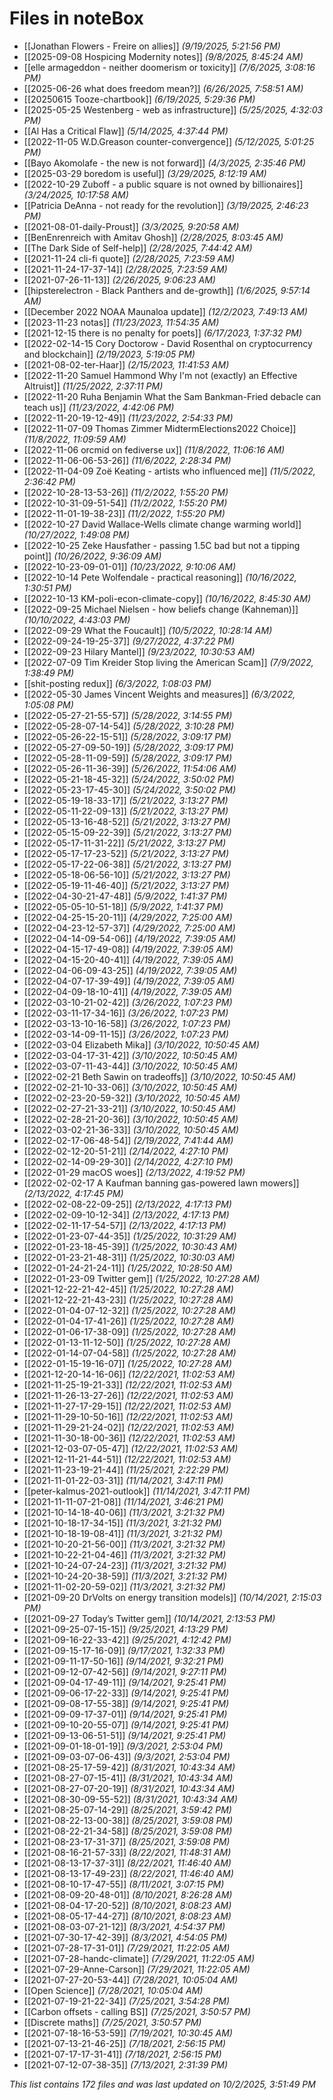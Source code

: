 # Files in noteBox

- [[Jonathan Flowers - Freire on allies]] *(9/19/2025, 5:21:56 PM)*
- [[2025-09-08 Hospicing Modernity notes]] *(9/8/2025, 8:45:24 AM)*
- [[elle armageddon - neither doomerism or toxicity]] *(7/6/2025, 3:08:16 PM)*
- [[2025-06-26 what does freedom mean?]] *(6/26/2025, 7:58:51 AM)*
- [[20250615 Tooze-chartbook]] *(6/19/2025, 5:29:36 PM)*
- [[2025-05-25 Westenberg - web as infrastructure]] *(5/25/2025, 4:32:03 PM)*
- [[Al Has a Critical Flaw]] *(5/14/2025, 4:37:44 PM)*
- [[2022-11-05 W.D.Greason counter-convergence]] *(5/12/2025, 5:01:25 PM)*
- [[Bayo Akomolafe - the new is not forward]] *(4/3/2025, 2:35:46 PM)*
- [[2025-03-29 boredom is useful]] *(3/29/2025, 8:12:19 AM)*
- [[2022-10-29 Zuboff - a public square is not owned by billionaires]] *(3/24/2025, 10:17:58 AM)*
- [[Patricia DeAnna - not ready for the revolution]] *(3/19/2025, 2:46:23 PM)*
- [[2021-08-01-daily-Proust]] *(3/3/2025, 9:20:58 AM)*
- [[BenEnrenreich with Amitav Ghosh]] *(2/28/2025, 8:03:45 AM)*
- [[The Dark Side of Self-help]] *(2/28/2025, 7:44:42 AM)*
- [[2021-11-24 cli-fi quote]] *(2/28/2025, 7:23:59 AM)*
- [[2021-11-24-17-37-14]] *(2/28/2025, 7:23:59 AM)*
- [[2021-07-26-11-13]] *(2/26/2025, 9:06:23 AM)*
- [[hipsterelectron - Black Panthers and de-growth]] *(1/6/2025, 9:57:14 AM)*
- [[December 2022  NOAA Maunaloa update]] *(12/2/2023, 7:49:13 AM)*
- [[2023-11-23 notas]] *(11/23/2023, 11:54:35 AM)*
- [[2021-12-15 there is no penalty for poets]] *(6/17/2023, 1:37:32 PM)*
- [[2022-02-14-15 Cory Doctorow - David Rosenthal on cryptocurrency and blockchain]] *(2/19/2023, 5:19:05 PM)*
- [[2021-08-02-ter-Haar]] *(2/15/2023, 11:41:53 AM)*
- [[2022-11-20 Samuel Hammond Why I'm not (exactly) an Effective Altruist]] *(11/25/2022, 2:37:11 PM)*
- [[2022-11-20 Ruha Benjamin What the Sam Bankman-Fried debacle can teach us]] *(11/23/2022, 4:42:06 PM)*
- [[2022-11-20-19-12-49]] *(11/23/2022, 2:54:33 PM)*
- [[2022-11-07-09 Thomas Zimmer MidtermElections2022 Choice]] *(11/8/2022, 11:09:59 AM)*
- [[2022-11-06 orcmid on fediverse ux]] *(11/8/2022, 11:06:16 AM)*
- [[2022-11-06-06-53-26]] *(11/6/2022, 2:28:34 PM)*
- [[2022-11-04-09 Zoë Keating - artists who influenced me]] *(11/5/2022, 2:36:42 PM)*
- [[2022-10-28-13-53-26]] *(11/2/2022, 1:55:20 PM)*
- [[2022-10-31-09-51-54]] *(11/2/2022, 1:55:20 PM)*
- [[2022-11-01-19-38-23]] *(11/2/2022, 1:55:20 PM)*
- [[2022-10-27 David Wallace-Wells climate change warming world]] *(10/27/2022, 1:49:08 PM)*
- [[2022-10-25 Zeke Hausfather - passing 1.5C bad but not a tipping point]] *(10/26/2022, 9:36:09 AM)*
- [[2022-10-23-09-01-01]] *(10/23/2022, 9:10:06 AM)*
- [[2022-10-14 Pete Wolfendale - practical reasoning]] *(10/16/2022, 1:30:51 PM)*
- [[2022-10-13 KM-poli-econ-climate-copy]] *(10/16/2022, 8:45:30 AM)*
- [[2022-09-25 Michael Nielsen - how beliefs change (Kahneman)]] *(10/10/2022, 4:43:03 PM)*
- [[2022-09-29 What the Foucault]] *(10/5/2022, 10:28:14 AM)*
- [[2022-09-24-19-25-37]] *(9/27/2022, 4:37:22 PM)*
- [[2022-09-23 Hilary Mantel]] *(9/23/2022, 10:30:53 AM)*
- [[2022-07-09 Tim Kreider Stop living the American Scam]] *(7/9/2022, 1:38:49 PM)*
- [[shit-posting redux]] *(6/3/2022, 1:08:03 PM)*
- [[2022-05-30 James Vincent Weights and measures]] *(6/3/2022, 1:05:08 PM)*
- [[2022-05-27-21-55-57]] *(5/28/2022, 3:14:55 PM)*
- [[2022-05-28-07-14-54]] *(5/28/2022, 3:10:28 PM)*
- [[2022-05-26-22-15-51]] *(5/28/2022, 3:09:17 PM)*
- [[2022-05-27-09-50-19]] *(5/28/2022, 3:09:17 PM)*
- [[2022-05-28-11-09-59]] *(5/28/2022, 3:09:17 PM)*
- [[2022-05-26-11-36-39]] *(5/26/2022, 11:54:06 AM)*
- [[2022-05-21-18-45-32]] *(5/24/2022, 3:50:02 PM)*
- [[2022-05-23-17-45-30]] *(5/24/2022, 3:50:02 PM)*
- [[2022-05-19-18-33-17]] *(5/21/2022, 3:13:27 PM)*
- [[2022-05-11-22-09-13]] *(5/21/2022, 3:13:27 PM)*
- [[2022-05-13-16-48-52]] *(5/21/2022, 3:13:27 PM)*
- [[2022-05-15-09-22-39]] *(5/21/2022, 3:13:27 PM)*
- [[2022-05-17-11-31-22]] *(5/21/2022, 3:13:27 PM)*
- [[2022-05-17-17-23-52]] *(5/21/2022, 3:13:27 PM)*
- [[2022-05-17-22-06-38]] *(5/21/2022, 3:13:27 PM)*
- [[2022-05-18-06-56-10]] *(5/21/2022, 3:13:27 PM)*
- [[2022-05-19-11-46-40]] *(5/21/2022, 3:13:27 PM)*
- [[2022-04-30-21-47-48]] *(5/9/2022, 1:41:37 PM)*
- [[2022-05-05-10-51-18]] *(5/9/2022, 1:41:37 PM)*
- [[2022-04-25-15-20-11]] *(4/29/2022, 7:25:00 AM)*
- [[2022-04-23-12-57-37]] *(4/29/2022, 7:25:00 AM)*
- [[2022-04-14-09-54-06]] *(4/19/2022, 7:39:05 AM)*
- [[2022-04-15-17-49-08]] *(4/19/2022, 7:39:05 AM)*
- [[2022-04-15-20-40-41]] *(4/19/2022, 7:39:05 AM)*
- [[2022-04-06-09-43-25]] *(4/19/2022, 7:39:05 AM)*
- [[2022-04-07-17-39-49]] *(4/19/2022, 7:39:05 AM)*
- [[2022-04-09-18-10-41]] *(4/19/2022, 7:39:05 AM)*
- [[2022-03-10-21-02-42]] *(3/26/2022, 1:07:23 PM)*
- [[2022-03-11-17-34-16]] *(3/26/2022, 1:07:23 PM)*
- [[2022-03-13-10-16-58]] *(3/26/2022, 1:07:23 PM)*
- [[2022-03-14-09-11-15]] *(3/26/2022, 1:07:23 PM)*
- [[2022-03-04 Elizabeth Mika]] *(3/10/2022, 10:50:45 AM)*
- [[2022-03-04-17-31-42]] *(3/10/2022, 10:50:45 AM)*
- [[2022-03-07-11-43-44]] *(3/10/2022, 10:50:45 AM)*
- [[2022-02-21 Beth Sawin on tradeoffs]] *(3/10/2022, 10:50:45 AM)*
- [[2022-02-21-10-33-06]] *(3/10/2022, 10:50:45 AM)*
- [[2022-02-23-20-59-32]] *(3/10/2022, 10:50:45 AM)*
- [[2022-02-27-21-33-21]] *(3/10/2022, 10:50:45 AM)*
- [[2022-02-28-21-20-36]] *(3/10/2022, 10:50:45 AM)*
- [[2022-03-02-21-36-33]] *(3/10/2022, 10:50:45 AM)*
- [[2022-02-17-06-48-54]] *(2/19/2022, 7:41:44 AM)*
- [[2022-02-12-20-51-21]] *(2/14/2022, 4:27:10 PM)*
- [[2022-02-14-09-29-30]] *(2/14/2022, 4:27:10 PM)*
- [[2022-01-29 macOS woes]] *(2/13/2022, 4:19:52 PM)*
- [[2022-02-02-17 A Kaufman banning gas-powered lawn mowers]] *(2/13/2022, 4:17:45 PM)*
- [[2022-02-08-22-09-25]] *(2/13/2022, 4:17:13 PM)*
- [[2022-02-09-10-12-34]] *(2/13/2022, 4:17:13 PM)*
- [[2022-02-11-17-54-57]] *(2/13/2022, 4:17:13 PM)*
- [[2022-01-23-07-44-35]] *(1/25/2022, 10:31:29 AM)*
- [[2022-01-23-18-45-39]] *(1/25/2022, 10:30:43 AM)*
- [[2022-01-23-21-48-31]] *(1/25/2022, 10:30:03 AM)*
- [[2022-01-24-21-24-11]] *(1/25/2022, 10:28:50 AM)*
- [[2022-01-23-09 Twitter gem]] *(1/25/2022, 10:27:28 AM)*
- [[2021-12-22-21-42-45]] *(1/25/2022, 10:27:28 AM)*
- [[2021-12-22-21-43-23]] *(1/25/2022, 10:27:28 AM)*
- [[2022-01-04-07-12-32]] *(1/25/2022, 10:27:28 AM)*
- [[2022-01-04-17-41-26]] *(1/25/2022, 10:27:28 AM)*
- [[2022-01-06-17-38-09]] *(1/25/2022, 10:27:28 AM)*
- [[2022-01-13-11-12-50]] *(1/25/2022, 10:27:28 AM)*
- [[2022-01-14-07-04-58]] *(1/25/2022, 10:27:28 AM)*
- [[2022-01-15-19-16-07]] *(1/25/2022, 10:27:28 AM)*
- [[2021-12-20-14-16-06]] *(12/22/2021, 11:02:53 AM)*
- [[2021-11-25-19-21-33]] *(12/22/2021, 11:02:53 AM)*
- [[2021-11-26-13-27-26]] *(12/22/2021, 11:02:53 AM)*
- [[2021-11-27-17-29-15]] *(12/22/2021, 11:02:53 AM)*
- [[2021-11-29-10-50-16]] *(12/22/2021, 11:02:53 AM)*
- [[2021-11-29-21-24-02]] *(12/22/2021, 11:02:53 AM)*
- [[2021-11-30-18-00-36]] *(12/22/2021, 11:02:53 AM)*
- [[2021-12-03-07-05-47]] *(12/22/2021, 11:02:53 AM)*
- [[2021-12-11-21-44-51]] *(12/22/2021, 11:02:53 AM)*
- [[2021-11-23-19-21-44]] *(11/25/2021, 2:22:29 PM)*
- [[2021-11-01-22-03-31]] *(11/14/2021, 3:47:11 PM)*
- [[peter-kalmus-2021-outlook]] *(11/14/2021, 3:47:11 PM)*
- [[2021-11-11-07-21-08]] *(11/14/2021, 3:46:21 PM)*
- [[2021-10-14-18-40-06]] *(11/3/2021, 3:21:32 PM)*
- [[2021-10-18-17-34-15]] *(11/3/2021, 3:21:32 PM)*
- [[2021-10-18-19-08-41]] *(11/3/2021, 3:21:32 PM)*
- [[2021-10-20-21-56-00]] *(11/3/2021, 3:21:32 PM)*
- [[2021-10-22-21-04-46]] *(11/3/2021, 3:21:32 PM)*
- [[2021-10-24-07-24-23]] *(11/3/2021, 3:21:32 PM)*
- [[2021-10-24-20-38-59]] *(11/3/2021, 3:21:32 PM)*
- [[2021-11-02-20-59-02]] *(11/3/2021, 3:21:32 PM)*
- [[2021-09-20 DrVolts on energy transition models]] *(10/14/2021, 2:15:03 PM)*
- [[2021-09-27 Today’s Twitter gem]] *(10/14/2021, 2:13:53 PM)*
- [[2021-09-25-07-15-15]] *(9/25/2021, 4:13:29 PM)*
- [[2021-09-16-22-33-42]] *(9/25/2021, 4:12:42 PM)*
- [[2021-09-15-17-16-09]] *(9/17/2021, 1:32:33 PM)*
- [[2021-09-11-17-50-16]] *(9/14/2021, 9:32:21 PM)*
- [[2021-09-12-07-42-56]] *(9/14/2021, 9:27:11 PM)*
- [[2021-09-04-17-49-11]] *(9/14/2021, 9:25:41 PM)*
- [[2021-09-06-17-22-33]] *(9/14/2021, 9:25:41 PM)*
- [[2021-09-08-17-55-38]] *(9/14/2021, 9:25:41 PM)*
- [[2021-09-09-17-37-01]] *(9/14/2021, 9:25:41 PM)*
- [[2021-09-10-20-55-07]] *(9/14/2021, 9:25:41 PM)*
- [[2021-09-13-06-51-51]] *(9/14/2021, 9:25:41 PM)*
- [[2021-09-01-18-01-19]] *(9/3/2021, 2:53:04 PM)*
- [[2021-09-03-07-06-43]] *(9/3/2021, 2:53:04 PM)*
- [[2021-08-25-17-59-42]] *(8/31/2021, 10:43:34 AM)*
- [[2021-08-27-07-15-41]] *(8/31/2021, 10:43:34 AM)*
- [[2021-08-27-07-20-19]] *(8/31/2021, 10:43:34 AM)*
- [[2021-08-30-09-55-52]] *(8/31/2021, 10:43:34 AM)*
- [[2021-08-25-07-14-29]] *(8/25/2021, 3:59:42 PM)*
- [[2021-08-22-13-00-38]] *(8/25/2021, 3:59:08 PM)*
- [[2021-08-22-21-34-58]] *(8/25/2021, 3:59:08 PM)*
- [[2021-08-23-17-31-37]] *(8/25/2021, 3:59:08 PM)*
- [[2021-08-16-21-57-33]] *(8/22/2021, 11:48:31 AM)*
- [[2021-08-13-17-37-31]] *(8/22/2021, 11:46:40 AM)*
- [[2021-08-13-17-49-23]] *(8/22/2021, 11:46:40 AM)*
- [[2021-08-10-17-47-55]] *(8/11/2021, 3:07:15 PM)*
- [[2021-08-09-20-48-01]] *(8/10/2021, 8:26:28 AM)*
- [[2021-08-04-17-20-52]] *(8/10/2021, 8:08:23 AM)*
- [[2021-08-05-17-44-27]] *(8/10/2021, 8:08:23 AM)*
- [[2021-08-03-07-21-12]] *(8/3/2021, 4:54:37 PM)*
- [[2021-07-30-17-42-39]] *(8/3/2021, 4:54:05 PM)*
- [[2021-07-28-17-31-01]] *(7/29/2021, 11:22:05 AM)*
- [[2021-07-28-handc-climate]] *(7/29/2021, 11:22:05 AM)*
- [[2021-07-29-Anne-Carson]] *(7/29/2021, 11:22:05 AM)*
- [[2021-07-27-20-53-44]] *(7/28/2021, 10:05:04 AM)*
- [[Open Science]] *(7/28/2021, 10:05:04 AM)*
- [[2021-07-19-21-22-34]] *(7/25/2021, 3:54:28 PM)*
- [[Carbon offsets - calling BS]] *(7/25/2021, 3:50:57 PM)*
- [[Discrete maths]] *(7/25/2021, 3:50:57 PM)*
- [[2021-07-18-16-53-59]] *(7/19/2021, 10:30:45 AM)*
- [[2021-07-13-21-46-25]] *(7/18/2021, 2:56:15 PM)*
- [[2021-07-17-17-31-41]] *(7/18/2021, 2:56:15 PM)*
- [[2021-07-12-07-38-35]] *(7/13/2021, 2:31:39 PM)*

*This list contains 172 files and was last updated on 10/2/2025, 3:51:49 PM*